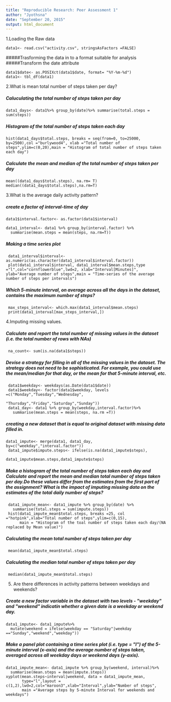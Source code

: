 ```yaml
---
title: "Reproducible Research: Peer Assessment 1"
author: "Jyothsna"
date: "September 20, 2015"
output: html_document
---
```


1.Loading the Raw data

```{r}
data1<- read.csv("activity.csv", stringsAsFactors =FALSE)
```

#####Trasforming the data in to a format suitable for analysis
#####Transform the date attribute

```{r}
data1$date<- as.POSIXct(data1$date, format= "%Y-%m-%d")
data1<- tbl_df(data1)
```

2.What is mean total number of steps taken per day?

##### Caluculating the total number of steps taken per day

```{r}
data1_days<- data1%>% group_by(date)%>% summarise(total.steps = sum(steps))
```

##### Histogram of the total number of steps taken each day
```{r echo = False, fig.width =7, fig.height =6}
hist(data1_days$total.steps, breaks = seq(from=0, to=25000, by=2500),col ="burlywood4", xlab ="Total number of steps",ylim=c(0,20),main = "Histogram of total number of steps taken each day")
```

##### Calculate the mean and median of the total number of steps taken per day
```{r}
mean((data1_days$total.steps), na.rm= T)
median((data1_days$total.steps),na.rm=T)
```

3.What is the average daily activity pattern?

##### create a factor of interval-time of day

```{r}
data1$interval.factor<- as.factor(data1$interval)

data1_interval<- data1 %>% group_by(interval.factor) %>% 
  summarise(mean.steps = mean(steps, na.rm=T))
```
##### Making a time series plot
 
```{r}
 data1_interval$interval<- as.numeric(as.character(data1_interval$interval.factor))
 plot(data1_interval$interval, data1_interval$mean.steps,type ="l",col="cornflowerblue",lwd=2, xlab="Interval[Minutes]", ylab="Average number of steps",main = "Time-series of the average number of steps per intervals")
```
##### Which 5-minute interval, on average across all the days in the dataset, contains the maximum number of steps?
 
```{r}
 max_steps_interval<- which.max(data1_interval$mean.steps)
 print(data1_interval[max_steps_interval,])
```

4.Imputing missing values.

##### Calculate and report the total number of missing values in the dataset (i.e. the total number of rows with NAs)
```{r}
 na_count<- sum(is.na(data1$steps))
```
 
##### Devise a strategy for filling in all of the missing values in the dataset. The strategy does not need to be sophisticated. For example, you could use the mean/median for that day, or the mean for that 5-minute interval, etc.
```{r}
 data1$weekday<- weekdays(as.Date(data1$date))
 data1$weekday<- factor(data1$weekday, levels =c("Monday","Tuesday","Wednesday",
                                                     "Thursday","Friday","Saturday","Sunday"))
 data1_day<- data1 %>% group_by(weekday,interval.factor)%>%
   summarise(mean.steps = mean(steps, na.rm =T))
```
##### creating a new dataset that is equal to original dataset with missing data filled in.
```{r}
data1_impute<- merge(data1, data1_day, by=c("weekday","interval.factor"))
 data1_impute$impute.steps<- ifelse(is.na(data1_impute$steps),
                                      data1_impute$mean.steps,data1_impute$steps)
```
##### Make a histogram of the total number of steps taken each day and Calculate and report the mean and median total number of steps taken per day.Do these values differ from the estimates from the first part of the assignment? What is the impact of imputing missing  data on the estimates of the total daily number of steps?
```{r}
 data1_impute_mean<- data1_impute %>% group_by(date) %>%
   summarise(total.steps = sum(impute.steps))
 hist(data1_impute_mean$total.steps, breaks =25, col ="hotpink",xlab="Total number of steps",ylim=c(0,15),
      main = "Histogram of the toal number of steps taken each day/(NA replaced by Mean value)")
```

##### Calculating the mean total number of steps taken per day
```{r}
 mean(data1_impute_mean$total.steps)
```
##### Calculating the median total number of steps taken per day
```{r} 
 median(data1_impute_mean$total.steps)
```

5. Are there differences in activity patterns between weekdays and weekends?

##### Create a new factor variable in the dataset with two levels - "weekday" and "weekend" indicatin whether a given date is a weekday or weekend day.
```{r}
data1_impute<- data1_impute%>% 
  mutate(weekend = ifelse(weekday == "Saturday"|weekday =="Sunday","weekend","weekday"))
```

##### Make a panel plot containing a time series plot (i.e. type = "l") of the 5-minute interval (x-axis) and the average number of steps taken, averaged across all weekday days or weekend days (y-axis).
```{r}
data1_impute_mean<- data1_impute %>% group_by(weekend, interval)%>%
  summarise(mean.steps = mean(impute.steps))
xyplot(mean.steps~interval|weekend, data = data1_impute_mean,
       type="l",layout = c(1,2),lwd=2,col="maroon3",xlab="Interval",ylab="Number of steps",
       main ="Average steps by 5-minute Interval for weekends and weekdays")
```

